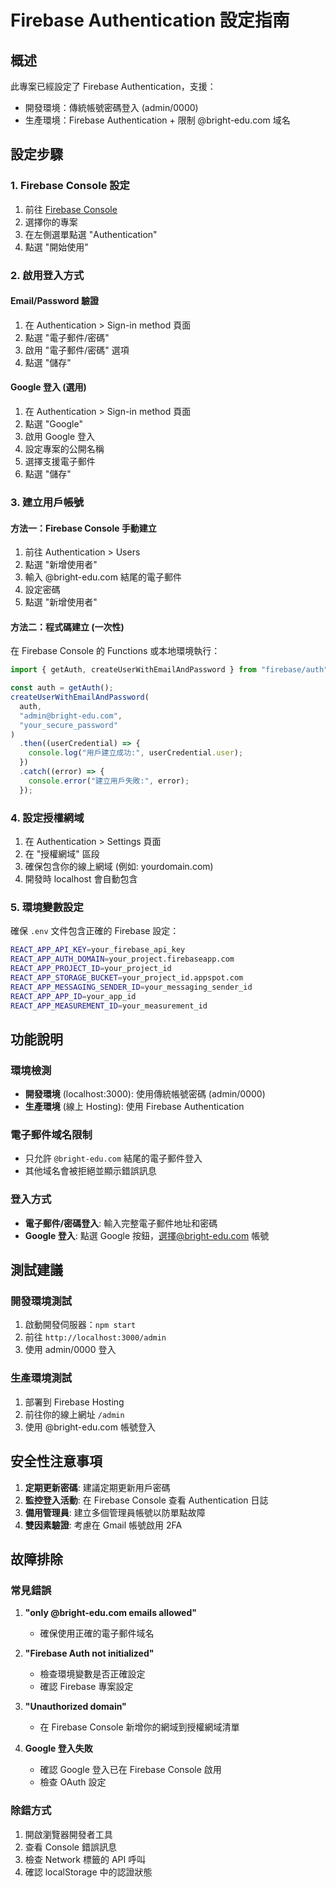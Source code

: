 # Firebase Authentication 設定指南

## 概述

此專案已經設定了 Firebase Authentication，支援：

- 開發環境：傳統帳號密碼登入 (admin/0000)
- 生產環境：Firebase Authentication + 限制 @bright-edu.com 域名

## 設定步驟

### 1. Firebase Console 設定

1. 前往 [Firebase Console](https://console.firebase.google.com/)
2. 選擇你的專案
3. 在左側選單點選 "Authentication"
4. 點選 "開始使用"

### 2. 啟用登入方式

#### Email/Password 驗證

1. 在 Authentication > Sign-in method 頁面
2. 點選 "電子郵件/密碼"
3. 啟用 "電子郵件/密碼" 選項
4. 點選 "儲存"

#### Google 登入 (選用)

1. 在 Authentication > Sign-in method 頁面
2. 點選 "Google"
3. 啟用 Google 登入
4. 設定專案的公開名稱
5. 選擇支援電子郵件
6. 點選 "儲存"

### 3. 建立用戶帳號

#### 方法一：Firebase Console 手動建立

1. 前往 Authentication > Users
2. 點選 "新增使用者"
3. 輸入 @bright-edu.com 結尾的電子郵件
4. 設定密碼
5. 點選 "新增使用者"

#### 方法二：程式碼建立 (一次性)

在 Firebase Console 的 Functions 或本地環境執行：

```javascript
import { getAuth, createUserWithEmailAndPassword } from "firebase/auth";

const auth = getAuth();
createUserWithEmailAndPassword(
  auth,
  "admin@bright-edu.com",
  "your_secure_password"
)
  .then((userCredential) => {
    console.log("用戶建立成功:", userCredential.user);
  })
  .catch((error) => {
    console.error("建立用戶失敗:", error);
  });
```

### 4. 設定授權網域

1. 在 Authentication > Settings 頁面
2. 在 "授權網域" 區段
3. 確保包含你的線上網域 (例如: yourdomain.com)
4. 開發時 localhost 會自動包含

### 5. 環境變數設定

確保 `.env` 文件包含正確的 Firebase 設定：

```bash
REACT_APP_API_KEY=your_firebase_api_key
REACT_APP_AUTH_DOMAIN=your_project.firebaseapp.com
REACT_APP_PROJECT_ID=your_project_id
REACT_APP_STORAGE_BUCKET=your_project_id.appspot.com
REACT_APP_MESSAGING_SENDER_ID=your_messaging_sender_id
REACT_APP_APP_ID=your_app_id
REACT_APP_MEASUREMENT_ID=your_measurement_id
```

## 功能說明

### 環境檢測

- **開發環境** (localhost:3000): 使用傳統帳號密碼 (admin/0000)
- **生產環境** (線上 Hosting): 使用 Firebase Authentication

### 電子郵件域名限制

- 只允許 `@bright-edu.com` 結尾的電子郵件登入
- 其他域名會被拒絕並顯示錯誤訊息

### 登入方式

- **電子郵件/密碼登入**: 輸入完整電子郵件地址和密碼
- **Google 登入**: 點選 Google 按鈕，選擇@bright-edu.com 帳號

## 測試建議

### 開發環境測試

1. 啟動開發伺服器：`npm start`
2. 前往 `http://localhost:3000/admin`
3. 使用 admin/0000 登入

### 生產環境測試

1. 部署到 Firebase Hosting
2. 前往你的線上網址 `/admin`
3. 使用 @bright-edu.com 帳號登入

## 安全性注意事項

1. **定期更新密碼**: 建議定期更新用戶密碼
2. **監控登入活動**: 在 Firebase Console 查看 Authentication 日誌
3. **備用管理員**: 建立多個管理員帳號以防單點故障
4. **雙因素驗證**: 考慮在 Gmail 帳號啟用 2FA

## 故障排除

### 常見錯誤

1. **"only @bright-edu.com emails allowed"**

   - 確保使用正確的電子郵件域名

2. **"Firebase Auth not initialized"**

   - 檢查環境變數是否正確設定
   - 確認 Firebase 專案設定

3. **"Unauthorized domain"**

   - 在 Firebase Console 新增你的網域到授權網域清單

4. **Google 登入失敗**
   - 確認 Google 登入已在 Firebase Console 啟用
   - 檢查 OAuth 設定

### 除錯方式

1. 開啟瀏覽器開發者工具
2. 查看 Console 錯誤訊息
3. 檢查 Network 標籤的 API 呼叫
4. 確認 localStorage 中的認證狀態
